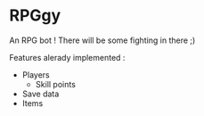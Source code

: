 # RPGgy
An RPG bot ! There will be some fighting in there ;)

Features alerady implemented :
* Players
  * Skill points
* Save data
* Items

